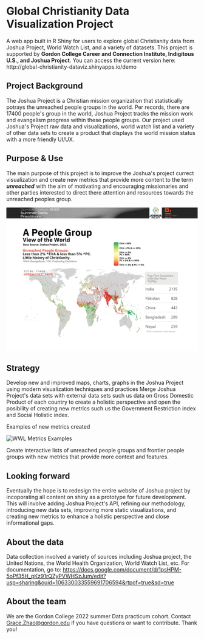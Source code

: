 <h1>Global Christianity Data Visualization Project</h1> 
A web app built in R Shiny for users to explore global Christianity data from Joshua Project, World Watch List, and a variety of datasets.
This project is supported by <strong> Gordon College Career and Connection Institute, Indigitous U.S., and Joshua Project</strong>.
You can access the current version here: http://global-christianity-dataviz.shinyapps.io/demo

## Project Background
The Joshua Project is a Christian mission organization that statistically potrays the unreached people groups in the world. Per records, there are 17400 people's group in the world, Joshua Project tracks the mission work and evangelism progress within these people groups. Our project used Joshua's Project raw data and visualizations, world watch list and a variety of other data sets to create a product that displays the world mission status with a more friendly UI/UX.  
   
## Purpose & Use
The main purpose of this project is to improve the Joshua's project currect visualization and create new metrics that provide more content to the term ***unreached*** with the aim of motivating and encouraging missionaries and other parties interested to direct there attention and resources towards the unreached peoples group.

   <img width="800" alt="A People Group View of the World" src="https://github.com/GZ430/global-christianity-dataviz-jp/blob/c5a9445d497829f61249436750022c51fd78830d/visuals/pg_view.png">


## Strategy
Develop new and improved maps, charts, graphs in the Joshua Project using modern visualization techniques and practices
Merge Joshua Project's data sets with external data sets such us data on Gross Domestic Product of each country to create a holistic perspective and open the posibility of creating new metrics such us the Government Restriction index and Social Holistic index.

Examples of new metrics created 

<img width="1098" alt="WWL Metrics Examples" src="https://user-images.githubusercontent.com/109535700/179834654-44a963d0-c77c-49ff-8857-0b13c7f9af26.png">

Create interactive lists of unreached people groups and frontier people groups with new metrics that provide more context and features.

## Looking forward 
Eventually the hope is to redesign the entire website of Joshua project by incoporating all content on shiny as a prototype for future development.
This will involve adding Joshua Project's API, refining our methodology, introducing new data sets, improving more static visualizations, and creating new metrics to enhance a holistic perspective and close informational gaps. 
 

## About the data
Data collection involved a variety of sources including Joshua project, the United Nations, the World Health Organization, World Watch List, etc. For documentation, go to: https://docs.google.com/document/d/1psHPM-5oPf35H_qKz91rQZyPVWHSzJum/edit?usp=sharing&ouid=106330033559691706594&rtpof=true&sd=true

## About the team
We are the Gordon College 2022 summer Data practicum cohort. Contact Grace.Zhao@gordon.edu if you have questions or want to contribute. Thank you!
